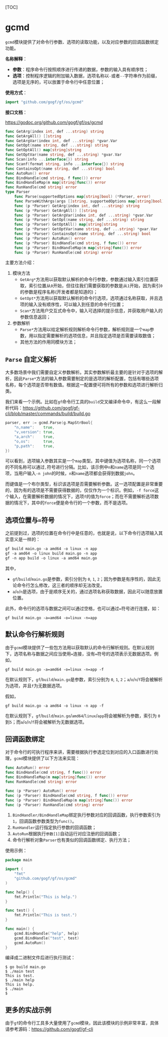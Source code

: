 [TOC]

# gcmd

`gcmd`模块提供了对命令行参数、选项的读取功能，以及对应参数的回调函数绑定功能。

**名称解释**：
- **参数**：程序命令行按照顺序进行传递的数据，参数的输入具有顺序性；
- **选项**：控制程序逻辑的附加输入数据，选项名称以`-`或者`--`字符串作为前缀，选项是无序的，可以放置于命令行中任意位置；

**使用方式**：
```go
import "github.com/gogf/gf/os/gcmd"
```

**接口文档**：

https://godoc.org/github.com/gogf/gf/os/gcmd

```go
func GetArg(index int, def ...string) string
func GetArgAll() []string
func GetArgVar(index int, def ...string) *gvar.Var
func GetOpt(name string, def ...string) string
func GetOptAll() map[string]string
func GetOptVar(name string, def ...string) *gvar.Var
func Scan(info ...interface{}) string
func Scanf(format string, info ...interface{}) string
func ContainsOpt(name string, def ...string) bool
func AutoRun() error
func BindHandle(cmd string, f func()) error
func BindHandleMap(m map[string]func()) error
func RunHandle(cmd string) error
type Parser
    func Parse(supportedOptions map[string]bool) (*Parser, error)
    func ParseWithArgs(args []string, supportedOptions map[string]bool) (*Parser, error)
    func (p *Parser) GetArg(index int, def ...string) string
    func (p *Parser) GetArgAll() []string
    func (p *Parser) GetArgVar(index int, def ...string) *gvar.Var
    func (p *Parser) GetOpt(name string, def ...string) string
    func (p *Parser) GetOptAll() map[string]string
    func (p *Parser) GetOptVar(name string, def ...string) *gvar.Var
    func (p *Parser) ContainsOpt(name string, def ...string) bool
    func (p *Parser) AutoRun() error
    func (p *Parser) BindHandle(cmd string, f func()) error
    func (p *Parser) BindHandleMap(m map[string]func()) error
    func (p *Parser) RunHandle(cmd string) error
```
主要方法介绍：
1. 模块方法
    - `GetArg*`方法用以获取默认解析的命令行参数，参数通过输入索引位置获取，索引位置从`0`开始，但往往我们需要获取的参数是从`1`开始，因为索引`0`的参数是程序名称(开发者都是知道的)；
    - `GetOpt*`方法用以获取默认解析的命令行选项，选项通过名称获取，并且选项的输入没有顺序性，可以输入到任意的命令行位置；
    - `Scan*`方法用户交互式命令中，输入可选择的提示信息，并获取用户输入的参数信息返回；
1. 参数解析
    - `Parse*`方法用以给定解析规则解析命令行参数，解析规则是一个`map`参数，用以指定需要解析的选项信息，并且指定选项是否需要读取数值；
    - 其他方法的作用同模块方法；

## `Parse` 自定义解析
大多数场景中我们需要自定义参数解析。其实参数解析最主要的是针对于选项的解析，因此`Parse*`方法的输入参数需要制定的是选项的解析配置，包括有哪些选项名称，每个选项是否带有数值。根据这一配置便可将所有的参数和选项进行解析归类。

我们来看一个示例。比如在`gf`命令行工具的`build`交叉编译命令中，有这么一段解析代码：https://github.com/gogf/gf-cli/blob/master/commands/build/build.go

```go
parser, err := gcmd.Parse(g.MapStrBool{
    "n,name":    true,
    "v,version": true,
    "a,arch":    true,
    "o,os":      true,
    "p,path":    true,
})
```
可以看到，选项输入参数其实是一个`map`类型。其中键值为选项名称，同一个选项的不同名称可以通过`,`符号进行分隔。比如，该示例中`n`和`name`选项是同一个选项，当用户输入`-n john`的时候，`n`和`name`选项都会获得到数据`john`。

而键值是一个布尔类型，标识该选项是否需要解析参数。这一选项配置是非常重要的，因为有的选项是不需要获得数据的，仅仅作为一个标识。例如，`-f force`这个输入，在需要解析数据的情况下，选项`f`的值为`force`；而在不需要解析选项数据的情况下，其中的`force`便是命令行的一个参数，而不是选项。

## 选项位置与`=`符号
之前提到过，选项的位置在命令行中是任意的，也就是说，以下命令行选项输入其实意义是一样的：
```html
gf build main.go -a amd64 -o linux -n app
gf -a amd64 -o linux build main.go -n app
gf -n app build -o linux -a amd64 main.go 
```
其中，
- `gf`/`build`/`main.go`是参数，索引分别为 `0`, `1`, `2`；因为参数是有序性的，因此无论命令行怎么修改，这三者的顺序却无法改变。
- `a`/`o`/`n`是选项，由于是顺序无关的，通过选项名称获取数据，因此可以随意放置位置。

此外，命令行的选项与数据之间可以通过空格，也可以通过`=`符号进行连接，如：
```
gf build main.go -a=amd64 -o=linux -n=app
```


## 默认命令行解析规则
由于`gcmd`模块提供了一些包方法用以获取默认的命令行解析规则。在默认规则下，选项名称与数据之间应当使用`=`连接，没有`=`符号的选项表示无数据选项。例如，
```
gf build main.go -a=amd64 -o=linux -n=app -f
```
在默认规则下，`gf`/`build`/`main.go`是参数，索引分别为 `0`, `1`, `2`；`a`/`o`/`n`/`f`将会被解析为选项，并且`f`为无数据选项。

假如，
```
gf build main.go -a amd64 -o linux -n app -f
```
在默认规则下，`gf`/`build`/`main.go`/`amd64`/`linux`/`app`将会被解析为参数，索引为 `0`到`5`；而`a`/`o`/`n`/`f`将会被解析为无数据选项。




## 回调函数绑定

对于命令行的可执行程序来讲，需要根据执行参选定位到对应的入口函数进行处理，`gcmd`模块提供了以下方法来实现：
```go
func AutoRun() error
func BindHandle(cmd string, f func()) error
func BindHandleMap(m map[string]func()) error
func RunHandle(cmd string) error

func (p *Parser) AutoRun() error
func (p *Parser) BindHandle(cmd string, f func()) error
func (p *Parser) BindHandleMap(m map[string]func()) error
func (p *Parser) RunHandle(cmd string) error
```

1. `BindHandler/BindHandleMap`绑定执行参数对应的回调函数，执行参数索引为`1`，回调函数参数类型为`func()`。
1. `RunHandler`运行指定执行参数的回调函数；
1. `AutoRun`根据执行`参数[1]`自动运行对应注册的回调函数； 
1. 命令行解析对象`Parser`也有类似的回调函数绑定、执行方法；

使用示例：
```go
package main

import (
    "fmt"
    "github.com/gogf/gf/os/gcmd"
)

func help() {
    fmt.Println("This is help.")
}

func test() {
    fmt.Println("This is test.")
}

func main() {
    gcmd.BindHandle("help", help)
    gcmd.BindHandle("test", test)
    gcmd.AutoRun()
}
```
编译成二进制文件后进行执行测试：
```shell
$ go build main.go 
$ ./main test
This is test.
$ ./main help
This is help.
$ ./main 
$ 
```

## 更多的实战示例
由于`gf`的命令行工具多大量使用了`gcmd`模块，因此该模块的示例非常丰富，具体请参考源码：https://github.com/gogf/gf-cli





